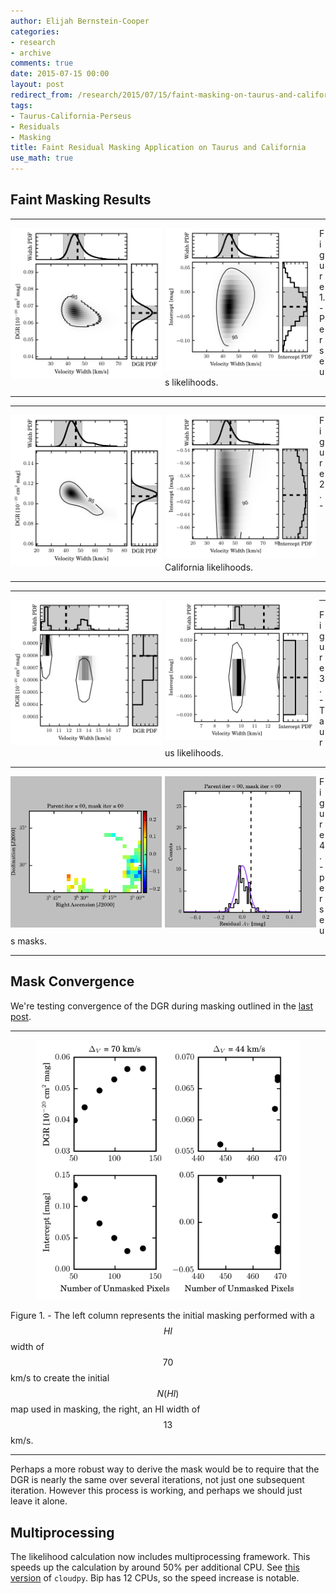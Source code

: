 ```yaml
---
author: Elijah Bernstein-Cooper
categories:
- research
- archive
comments: true
date: 2015-07-15 00:00
layout: post
redirect_from: /research/2015/07/15/faint-masking-on-taurus-and-california
tags:
- Taurus-California-Perseus
- Residuals
- Masking
title: Faint Residual Masking Application on Taurus and California
use_math: true
---
```


## Faint Masking Results



***

<img src="/media/2015-07-15/perseus_planck_binned_fineres_likelihood_wd.png" style="float: left; width: 48%; margin-right: 1%; margin-bottom: 0.5em;"/>

<img src="/media/2015-07-15/perseus_planck_binned_fineres_likelihood_wi.png" style="float: left; width: 48%; margin-right: 1%; margin-bottom: 0.5em;"/>

Figure 1. - Perseus likelihoods.

***

***

<img src="/media/2015-07-15/california_planck_binned_fineres_likelihood_wd.png" style="float: left; width: 48%; margin-right: 1%; margin-bottom: 0.5em;"/>

<img src="/media/2015-07-15/california_planck_binned_fineres_likelihood_wi.png" style="float: left; width: 48%; margin-right: 1%; margin-bottom: 0.5em;"/>

Figure 2. - California likelihoods.

***

***

<img src="/media/2015-07-15/taurus_planck_binned_fineres_likelihood_wd.png" style="float: left; width: 48%; margin-right: 1%; margin-bottom: 0.5em;"/>

<img src="/media/2015-07-15/taurus_planck_binned_fineres_likelihood_wi.png" style="float: left; width: 48%; margin-right: 1%; margin-bottom: 0.5em;"/>

***

Figure 3. - Taurus likelihoods.

***

<img src="/media/2015-07-15/perseus_lee12_binned_coarseres_residual_maps.gif"  style="float: left; width: 48%; margin-right: 1%; margin-bottom: 0.5em;"/>

<img src="/media/2015-07-15/perseus_lee12_binned_coarseres_residual_hists.gif"   style="float: left; width: 48%; margin-right: 1%; margin-bottom: 0.5em;"/>

Figure 4. - perseus masks.

***



## Mask Convergence

We're testing convergence of the DGR during masking outlined in the [last
post](/research/2015/07/13/Faint-Masking-2/#convergence).

***

<figure>
  <img src="/media/2015-07-15/perseus_planck_binned_fineres_dgr_intercept_progress.png" style="width: 100%"> 
</figure>

Figure 1. - The left column represents the initial masking performed with a
$$HI$$ width of $$70$$ km/s to create the initial $$N(HI)$$ map used in
masking, the right, an HI width of $$13$$ km/s.

***

Perhaps a more robust way to derive the mask would be to require that the DGR
is nearly the same over several iterations, not just one subsequent iteration.
However this process is working, and perhaps we should just leave it alone.


## Multiprocessing

The likelihood calculation now includes multiprocessing framework. This speeds
up the calculation by around 50% per additional CPU. See [this
version](https://bitbucket.org/ezbc/python_modules/src/e1ce9629925c99ae0857946a2e5baf888216bb6b/cloudpy.py?at=master#cl-1661)
of ``cloudpy``. Bip has 12 CPUs, so the speed increase is notable.
